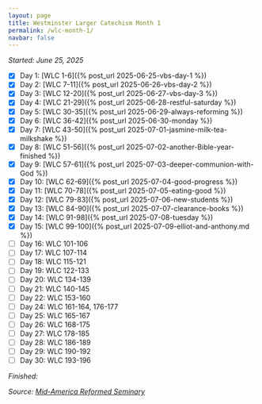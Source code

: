 ```yaml
---
layout: page
title: Westminster Larger Catechism Month 1
permalink: /wlc-month-1/
navbar: false
---
```


*Started: June 25, 2025*

- [x] Day 1: [WLC 1-6]({% post_url 2025-06-25-vbs-day-1 %})
- [x] Day 2: [WLC 7-11]({% post_url 2025-06-26-vbs-day-2 %})
- [x] Day 3: [WLC 12-20]({% post_url 2025-06-27-vbs-day-3 %})
- [x] Day 4: [WLC 21-29]({% post_url 2025-06-28-restful-saturday %})
- [x] Day 5: [WLC 30-35]({% post_url 2025-06-29-always-reforming %})
- [x] Day 6: [WLC 36-42]({% post_url 2025-06-30-monday %})
- [x] Day 7: [WLC 43-50]({% post_url 2025-07-01-jasmine-milk-tea-milkshake %})
- [x] Day 8: [WLC 51-56]({% post_url 2025-07-02-another-Bible-year-finished %})
- [x] Day 9: [WLC 57-61]({% post_url 2025-07-03-deeper-communion-with-God %})
- [x] Day 10: [WLC 62-69]({% post_url 2025-07-04-good-progress %})
- [x] Day 11: [WLC 70-78]({% post_url 2025-07-05-eating-good %})
- [x] Day 12: [WLC 79-83]({% post_url 2025-07-06-new-students %})
- [x] Day 13: [WLC 84-90]({% post_url 2025-07-07-clearance-books %})
- [x] Day 14: [WLC 91-98]({% post_url 2025-07-08-tuesday %})
- [x] Day 15: [WLC 99-100]({% post_url 2025-07-09-elliot-and-anthony.md %})
- [ ] Day 16: WLC 101-106
- [ ] Day 17: WLC 107-114
- [ ] Day 18: WLC 115-121
- [ ] Day 19: WLC 122-133
- [ ] Day 20: WLC 134-139
- [ ] Day 21: WLC 140-145
- [ ] Day 22: WLC 153-160
- [ ] Day 24: WLC 161-164, 176-177
- [ ] Day 25: WLC 165-167
- [ ] Day 26: WLC 168-175
- [ ] Day 27: WLC 178-185
- [ ] Day 28: WLC 186-189
- [ ] Day 29: WLC 190-192
- [ ] Day 30: WLC 193-196

*Finished:*

*Source:* [*Mid-America Reformed Seminary*](https://s3.us-west-1.amazonaws.com/blog.swang.cloud/reformed-standards-monthly.pdf)